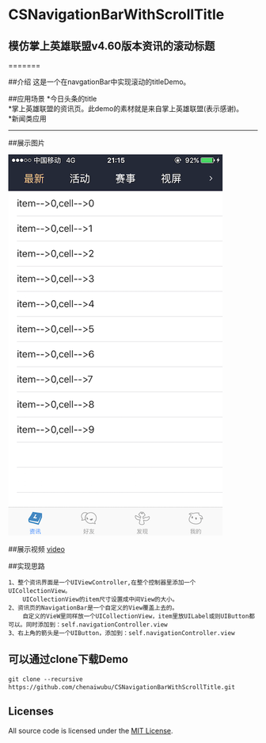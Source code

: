 #                CSNavigationBarWithScrollTitle
##              模仿掌上英雄联盟v4.60版本资讯的滚动标题
=======

##介绍
这是一个在navgationBar中实现滚动的titleDemo。  

##应用场景
*今日头条的title  
*掌上英雄联盟的资讯页。此demo的素材就是来自掌上英雄联盟(表示感谢)。  
*新闻类应用  

--------

##展示图片

![demoImage](/media/demo_image.png "滚动title")

##展示视频
[video](/media/demo_video.mov)


##实现思路
```
1、整个资讯界面是一个UIViewController,在整个控制器里添加一个UICollectionView。  
    UICollectionView的item尺寸设置成中间View的大小。
2、资讯页的NavigationBar是一个自定义的View覆盖上去的。  
    自定义的VieW里同样放一个UICollectionView，item里放UILabel或则UIButton都可以。同时添加到：self.navigationController.view
3、右上角的箭头是一个UIButton，添加到：self.navigationController.view

```
## 可以通过clone下载Demo

    git clone --recursive https://github.com/chenaiwubu/CSNavigationBarWithScrollTitle.git

## Licenses

All source code is licensed under the [MIT License](/LICENSE).